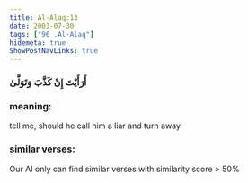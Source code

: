```yaml
---
title: Al-Alaq:13
date: 2003-07-30
tags: ["96 .Al-Alaq"]
hidemeta: true 
ShowPostNavLinks: true 
---
```

### أَرَأَيْتَ إِنْ كَذَّبَ وَتَوَلَّىٰ
### meaning: 
tell me, should he call him a liar and turn away
### similar verses: 

Our AI only can find similar verses with similarity score > 50% 




